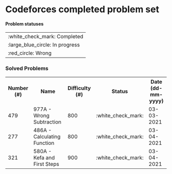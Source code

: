<h1>Codeforces completed problem set</h1>

<h4>Problem statuses</h4>
<table>
	<tr>
		<td>:white_check_mark: Completed</td>
	</tr>
	<tr>
		<td>:large_blue_circle: In progress</td>
	</tr>
	<tr>
		<td>:red_circle: Wrong</td>
	</tr>
</table>

<h3>Solved Problems</h3>
<table>
	<tr>
		<th>Number (#)</th>
        	<th>Name</th>
        	<th>Difficulty (#)</th>
		<th>Status</th>
		<th>Date (dd-mm-yyyy)</th>
	</tr>
	<tr>
		<td>479</td><td>977A - Wrong Subtraction</td><td>800</td><td>:white_check_mark:</td><td>03-03-2021</td>
	</tr>
	<tr>
		<td>277</td><td>486A - Calculating Function</td><td>800</td><td>:white_check_mark:</td><td>03-04-2021</td>
	</tr>
	<tr>
		<td>321</td><td>580A - Kefa and First Steps</td><td>900</td><td>:white_check_mark:</td><td>03-04-2021</td>
	</tr>
</table>

